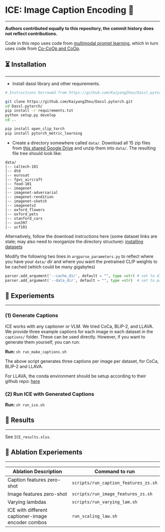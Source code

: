 # ICE: Image Caption Encoding 🧊
-----------------------------------------------------

**Authors contributed equally to this repository, the commit history does not reflect contributions.**

Code in this repo uses code from [multimodal prompt learning](https://github.com/muzairkhattak/multimodal-prompt-learning), which in turn uses code from [Co-CoOp and CoOp](https://github.com/KaiyangZhou/CoOp).

## ⏳ Installation
-------------------

* Install dassl library and other requirements.
```bash
# Instructions borrowed from https://github.com/KaiyangZhou/Dassl.pytorch#installation

git clone https://github.com/KaiyangZhou/Dassl.pytorch.git
cd Dassl.pytorch/
pip install -r requirements.txt
python setup.py develop
cd ..

pip install open_clip_torch
pip install pytorch_metric_learning
```

* Create a directory somewhere called `data/`. Download all 15 zip files from [this shared Google Drive](https://drive.google.com/drive/folders/1kvh5VG4ruGOcSiHKJX9dWJhPAGVgPSZs?usp=drive_link) and unzip them into `data/`. The resulting file tree should look like:
```
data/
|-- caltech-101
|-- dtd
|-- eurosat
|-- fgvc_aircraft
|-- food-101
|-- imagenet
|-- imagenet-adversarial
|-- imagenet-rendition
|-- imagenet-sketch
|-- imagenetv2
|-- oxford_flowers
|-- oxford_pets
|-- stanford_cars
|-- sun397
|-- ucf101
```

Alternatively, follow the download instructions here (some dataset links are stale; may also need to reorganize the directory structure):
[installing datasets](https://github.com/muzairkhattak/multimodal-prompt-learning/blob/main/docs/DATASETS.md)

Modify the following two lines in `argparse_parameters.py` to reflect where you have your `data/` dir and where you want the pretrained CLIP weights to be cached (which could be many gigabytes)

```python
parser.add_argument('--cache_dir', default = "", type =str) # set to directory where you want large pretrained model weights to be cached
parser.add_argument('--data_dir', default = "", type =str)  # set to parent directory of data/
```

## 🧪 Experiements
---------------------------

### (1) Generate Captions 
ICE works with any captioner or VLM. We tried CoCa, BLIP-2, and LLAVA. We provide three example captions for each image in each dataset in the `captions/` folder. These can be used directly. However, if you want to generate them yourself, you can run:

**Run:** `sh run_make_captions.sh`

The above script generates three captions per image per dataset, for CoCa, BLIP-2 and LLAVA. 

For LLAVA, the conda environment should be setup according to their github repo: [here](https://github.com/haotian-liu/LLaVA)


### (2) Run ICE with Generated Captions

**Run:** `sh run_ice.sh`


##  🧊 Results
---------------------------

See `ICE_results.xlsx`.

## 🧪 Ablation Experiements
---------------------------

| Ablation Description | Command to run |
| -------------------- | -------------- |
| Caption features zero-shot | `scripts/run_caption_features_zs.sh` |
| Image features zero-shot | `scripts/run_image_features_zs.sh` |
| Varying lambdas | `scripts/run_varying_lam.sh` |
| ICE with different captioner-image encoder combos | `run_scaling_law.sh` |


